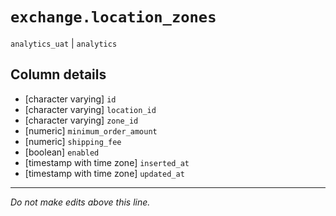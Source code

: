 # `exchange.location_zones`
`analytics_uat` | `analytics`

## Column details
* [character varying] `id`
* [character varying] `location_id`
* [character varying] `zone_id`
* [numeric]   `minimum_order_amount`
* [numeric]   `shipping_fee`
* [boolean]   `enabled`
* [timestamp with time zone] `inserted_at`
* [timestamp with time zone] `updated_at`

-------------------------------------------------------------------------------
*Do not make edits above this line.*
